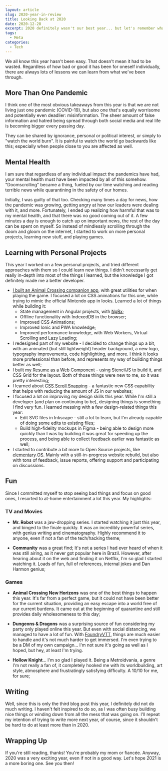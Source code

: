 ```yaml
---
layout: article
slug: 2020-year-in-review
title: Looking Back at 2020
date: 2020-12-28
excerpt: 2020 definitely wasn't our best year... but let's remember what was good about it.
tags:
  - Meta
categories:
  - Tech
---
```


<script context="module">
  
  import SrcsetImage from "$lib/components/atoms/SrcsetImage.svelte";
  import MarkerHighlight from "$lib/components/molecules/MarkerHighlight.svelte";

  import { getSrcsetFromImport } from "$lib/utils/functions";
  import CoverImage from './cover.jpg?width=1600&format=avif;webp;png&meta&imagetools';
  import HollowKnightImage from './hollow-knight.jpg?width=1600&format=avif;webp;png&meta&imagetools';
  import PocketCompanionImage from './pocket-companion.jpg?width=1600&format=avif;webp;png&meta&imagetools';

  metadata.coverImage = getSrcsetFromImport(CoverImage);
</script>

We all know this year hasn't been easy. That doesn't mean it had to be wasted. Regardless of how bad or good it has been for oneself individually, there are always lots of lessons we can learn from what we've been through.

## More Than One Pandemic

I think one of the most obvious takeaways from this year is that we are not living just one pandemic (COVID-19), but also one that's equally worrisome and potentially even deadlier: misinformation. The sheer amount of false information and hatred being spread through both social media and real life is becoming bigger every passing day.

They can be shared by ignorance, personal or political interest, or simply to "watch the world burn". It is painful to watch the world go backwards like this; especially when people close to you are affected as well.

## Mental Health

I am sure that regardless of any individual impact the pandemics have had, your mental health must have been impacted by all of this somehow. "Doomscrolling" became a thing, fueled by our time watching and reading terrible news while quarantining in the safety of our homes.

Initially, I was guilty of that too. Checking many times a day for news, how the pandemic was growing, getting angry at how our leaders were dealing with it, and more. Fortunately, I ended up realizing how harmful that was to my mental health, and that there was no good coming out of it. <MarkerHighlight>A few minutes a day is enough to catch up on important news, the rest of the day can be spent on myself.</MarkerHighlight> So instead of mindlessly scrolling through the doom and gloom on the internet, I started to work on more personal projects, learning new stuff, and playing games.

## Learning with Personal Projects

This year I worked on a few personal projects, and tried different approaches with them so I could learn new things. I didn't necessarily get really in-depth into most of the things I learned, but the knowledge I got definitely made me a better developer.

<!-- <Image
  path="posts/{slug}"
  filename="pocket-companion"
  alt="Screenshot of my Pocket Companion app"
/> -->

<SrcsetImage
  srcset={getSrcsetFromImport(PocketCompanionImage)}
  alt="Screenshot of my Pocket Companion app"
/>

- [I built an Animal Crossing companion app](/ionic-animal-crossing-companion/), with great utilities for when playing the game. I focused a lot on CSS animations for this one, while trying to mimic the official Nintendo app in looks. Learned a lot of things while building it:
  - State management in Angular projects, with [NgRx](https://ngrx.io/);
  - Offline functionality with IndexedDB in the browser;
  - Improved CSS Animations;
  - Improved Ionic and PWA knowledge;
  - Improved performance knowledge, with Web Workers, Virtual Scrolling and Lazy Loading;
- I redesigned part of my website - I decided to change things up a bit, with an animated (but still lightweight) header background, a new logo, typography improvements, code highlighting, and more. I think it looks more professional than before, and represents my way of building things better as well;
- I built [my Resume as a Web Component](https://github.com/matfantinel/resume) - using StencilJS to build it, and CSS Grid for the layout. Both of those things were new to me, so it was pretty interesting;
- I learned about [CSS Scroll Snapping](/css-scroll-snapping/) - a fantastic new CSS capability that helps with reducing the amount of JS in our websites;
- I focused a lot on improving my design skills this year. While I'm still a developer (and plan on continuing to be), designing things is something I find very fun. I learned messing with a few design-related things this year:
  - Edit SVG files in Inkscape - still a lot to learn, but I'm already capable of doing some edits to existing files;
  - Build high-fidelity mockups in Figma - being able to design more quickly than I was by building it was great for speeding up the process, and being able to collect feedback earlier was fantastic as well;
- I started to contribute a bit more to Open Source projects, like [elementary OS](https://elementary.io). Mainly with a still-in-progress website rebuild, but also with tons of feedback, issue reports, offering support and participating on discussions.

## Fun

Since I committed myself to stop seeing bad things and focus on good ones, I resorted to at-home entertainment a lot this year. My highlights:

### TV and Movies

- **Mr. Robot** was a jaw-dropping series. I started watching it just this year, and binged to the finale quickly. It was an incredibly powerful series, with genius writing and cinematography. Highly recommend it to anyone, even if not a fan of the tech/hacking theme;

- **Community** was a great find; It's not a series I had ever heard of when it was still airing, as it never got popular here in Brazil. However, after hearing about it on the web and finding it on Netflix, I'm so glad I started watching it. Loads of fun, full of references, internal jokes and Dan Harmon genius;

### Games

- **Animal Crossing New Horizons** was one of the best things to happen this year. It's far from a perfect game, but it could not have been better for the current situation, providing an easy escape into a world free of our current burdens. It came out at the beginning of quarantine and still provides daily wholesomeness to this day;

- **Dungeons & Dragons** was a surprising source of fun considering my party only played online this year. But even with social distancing, we managed to have a lot of fun. With [FoundryVTT](https://foundryvtt.com/), things are much easier to handle and it's not much harder to get immersed. I'm even trying to be a DM of my own campaign... I'm not sure it's going as well as I hoped, but hey, at least I'm trying.

- **Hollow Knight**... I'm so glad I played it. Being a Metroidvania, a genre I'm not really a fan of, it completely hooked me with its worldbuilding, art style, atmosphere and frustratingly satisfying difficulty. A 10/10 for me, for sure;

<SrcsetImage
  srcset={getSrcsetFromImport(HollowKnightImage)}
  alt="Hollow Knight official artwork"
  figcaption="Hollow Knight official artwork, by Team Cherry"
/>

## Writing

Well, since this is only the third blog post this year, I definitely did not do much writing. I haven't felt inspired to do so, as I was often busy building nice things or winding down from all the mess that was going on. I'll repeat my intention of trying to write more next year, of course, since it shouldn't be hard to do at least more than in 2020.

## Wrapping Up

If you're still reading, thanks! You're probably my mom or fiancée. Anyway, 2020 was a very exciting year, even if not in a good way. Let's hope 2021 is a more boring one. See you then!
